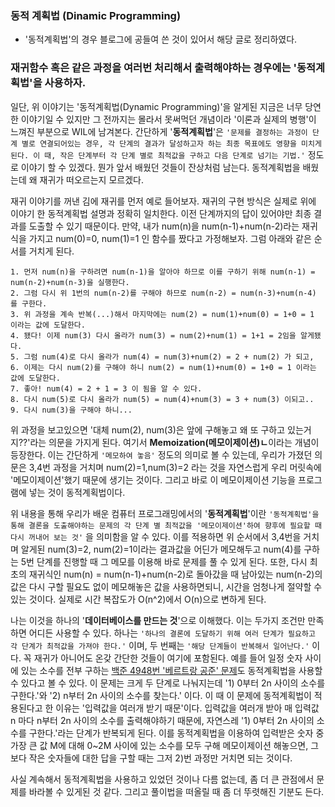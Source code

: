 ### 동적 계획법 (Dinamic Programming)
- '동적계획법'의 경우 블로그에 공들여 쓴 것이 있어서 해당 글로 정리하였다.  
  
### **재귀함수 혹은 같은 과정을 여러번 처리해서 출력해야하는 경우**에는 '동적계획법'을 사용하자. 
일단, 위 이야기는 '동적계획법(Dynamic Programming)'을 알게된 지금은 너무 당연한 이야기일 수 있지만 그 전까지는 몰라서 못써먹던 개념이라 '이론과 실제의 병행'이 느껴진 부분으로 WIL에 남겨본다. 간단하게 '**동적계획법**'은 `'문제를 결정하는 과정이 단계 별로 연결되어있는 경우, 각 단계의 결과가 달성하고자 하는 최종 목표에도 영향을 미치게 된다. 이 때, 작은 단계부터 각 단계 별로 최적값을 구하고 다음 단계로 넘기는 기법.'` 정도로 이야기 할 수 있겠다. 뭔가 앞서 배웠던 것들이 잔상처럼 남는다. 동적계획법을 배웠는데 왜 재귀가 떠오르는지 모르겠다.  
  
재귀 이야기를 꺼낸 김에 재귀를 먼저 예로 들어보자. 재귀의 구현 방식은 실제로 위에 이야기 한 동적계획법 설명과 정확히 일치한다. 이전 단계까지의 답이 있어야만 최종 결과를 도출할 수 있기 때문이다. 만약, 내가 num(n)을 num(n-1)+num(n-2)라는 재귀식을 가지고 num(0)=0, num(1)=1 인 함수를 짰다고 가정해보자. 그럼 아래와 같은 순서를 거치게 된다.
```
1. 먼저 num(n)을 구하려면 num(n-1)을 알아야 하므로 이를 구하기 위해 num(n-1) = num(n-2)+num(n-3)을 실행한다. 
2. 그럼 다시 위 1번의 num(n-2)를 구해야 하므로 num(n-2) = num(n-3)+num(n-4) 를 구한다.
3. 위 과정을 계속 반복(...)해서 마지막에는 num(2) = num(1)+num(0) = 1+0 = 1 이라는 값에 도달한다.
4. 됐다! 이제 num(3) 다시 올라가 num(3) = num(2)+num(1) = 1+1 = 2임을 알게됐다. 
5. 그럼 num(4)로 다시 올라가 num(4) = num(3)+num(2) = 2 + num(2) 가 되고,
6. 이제는 다시 num(2)를 구해야 하니 num(2) = num(1)+num(0) = 1+0 = 1 이라는 값에 도달한다.
7. 좋아! num(4) = 2 + 1 = 3 이 됨을 알 수 있다.
8. 다시 num(5)로 다시 올라가 num(5) = num(4)+num(3) = 3 + num(3) 이되고..
9. 다시 num(3)을 구해야 하니...  
```
위 과정을 보고있으면 '대체 num(2), num(3)은 앞에 구해놓고 왜 또 구하고 있는거지??'라는 의문을 가지게 된다. 여기서 **Memoization(메모이제이션)ㄴ**이라는 개념이 등장한다. 이는 간단하게 `'메모하여 놓음'` 정도의 의미로 볼 수 있는데, 우리가 가졌던 의문은 3,4번 과정을 거치며 num(2)=1,num(3)=2 라는 것을 자연스럽게 우리 머릿속에 '메모이제이션'했기 때문에 생기는 것이다. 그리고 바로 이 메모이제이션 기능을 프로그램에 넣는 것이 동적계획법이다.   
  
위 내용을 통해 우리가 배운 컴퓨터 프로그래밍에서의 '**동적계획법**'이란 `'동적계획법'을 통해 결론을 도출해야하는 문제의 각 단계 별 최적값을 '메모이제이션'하여 향후에 필요할 때 다시 꺼내어 보는 것'` 을 의미함을 알 수 있다. 이를 적용하면 위 순서에서 3,4번을 거치며 알게된 num(3)=2, num(2)=1이라는 결과값을 어딘가 메모해두고 num(4)를 구하는 5번 단계를 진행할 때 그 메모를 이용해 바로 문제를 풀 수 있게 된다. 또한, 다시 최초의 재귀식인 num(n) = num(n-1)+num(n-2)로 돌아갔을 때 남아있는 num(n-2)의 값은 다시 구할 필요도 없이 메모해놓은 값을 사용하면되니, 시간을 엄청나게 절약할 수 있는 것이다. 실제로 시간 복잡도가 O(n^2)에서 O(n)으로 변하게 된다.
  
나는 이것을 하나의 '**데이터베이스를 만드는 것**'으로 이해했다. 이는 두가지 조건만 만족하면 어디든 사용할 수 있다. 하나는 `'하나의 결론에 도달하기 위해 여러 단계가 필요하고 각 단계가 최적값을 가져야 한다.'` 이며, 두 번째는 `'해당 단계들이 반복해서 일어난다.'` 이다. 꼭 재귀가 아니어도 온갖 간단한 것들이 여기에 포함된다. 예를 들어 일정 숫자 사이에 있는 소수를 전부 구하는 [백준 4948번 '베르트랑 공준' 문제](https://www.acmicpc.net/problem/4948)도 동적계획법을 사용할 수 있다고 볼 수 있다. 이 문제는 크게 두 단계로 나눠지는데 '1) 0부터 2n 사이의 소수를 구한다.'와 '2) n부터 2n 사이의 소수를 찾는다.' 이다. 이 때 이 문제에 동적계획법이 적용된다고 한 이유는 '입력값을 여러개 받기 때문'이다. 입력값을 여러개 받아 매 입력값 n 마다 n부터 2n 사이의 소수를 출력해야하기 때문에, 자연스레 '1) 0부터 2n 사이의 소수를 구한다.'라는 단계가 반복되게 된다. 이를 동적계획법을 이용하여 입력받은 숫자 중 가장 큰 값 M에 대해 0~2M 사이에 있는 소수를 모두 구해 메모이제이션 해놓으면, 그보다 작은 숫자들에 대한 답을 구할 때는 그저 2)번 과정만 거치면 되는 것이다.  
  
사실 계속해서 동적계획법을 사용하고 있었던 것이나 다름 없는데, 좀 더 큰 관점에서 문제를 바라볼 수 있게된 것 같다. 그리고 풀이법을 떠올릴 때 좀 더 뚜렷해진 기분도 든다.  